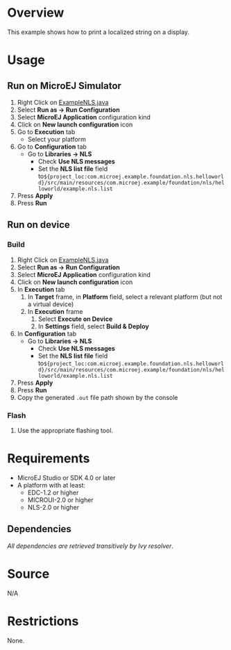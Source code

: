 # Overview
This example shows how to print a localized string on a display.

# Usage
## Run on MicroEJ Simulator
1. Right Click on [ExampleNLS.java](com.microej.example.foundation.nls.helloworld/src/main/java/com.microej.example/foundation/nls/helloworld/ExampleNLS.java)
1. Select **Run as -> Run Configuration** 
1. Select **MicroEJ Application** configuration kind
1. Click on **New launch configuration** icon
1. Go to **Execution** tab
	* Select your platform 
1. Go to **Configuration** tab
	* Go to **Libraries -> NLS**
		* Check **Use NLS messages**
		* Set the **NLS list file** field to`${project_loc:com.microej.example.foundation.nls.helloworld}/src/main/resources/com.microej.example/foundation/nls/helloworld/example.nls.list`
1. Press **Apply**
1. Press **Run**


## Run on device
### Build
1. Right Click on [ExampleNLS.java](com.microej.example.foundation.nls.helloworld/src/main/java/com.microej.example/foundation/nls/helloworld/ExampleNLS.java)
1. Select **Run as -> Run Configuration**
1. Select **MicroEJ Application** configuration kind
1. Click on **New launch configuration** icon
1. In **Execution** tab
	1. In **Target** frame, in **Platform** field, select a relevant platform (but not a virtual device)
	1. In **Execution** frame
		1. Select **Execute on Device**
		2. In **Settings** field, select **Build & Deploy**
1. In **Configuration** tab
	* Go to **Libraries -> NLS**
		* Check **Use NLS messages**
		* Set the **NLS list file** field to`${project_loc:com.microej.example.foundation.nls.helloworld}/src/main/resources/com.microej.example/foundation/nls/helloworld/example.nls.list`
1. Press **Apply**
1. Press **Run**
1. Copy the generated `.out` file path shown by the console

### Flash
1. Use the appropriate flashing tool.

# Requirements
* MicroEJ Studio or SDK 4.0 or later
* A platform with at least:
	* EDC-1.2 or higher
	* MICROUI-2.0 or higher
	* NLS-2.0 or higher

## Dependencies
_All dependencies are retrieved transitively by Ivy resolver_.

# Source
N/A

# Restrictions
None.

